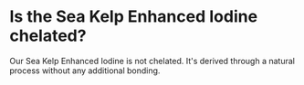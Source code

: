 # Is the Sea Kelp Enhanced Iodine chelated?

Our Sea Kelp Enhanced Iodine is not chelated. It's derived through a natural process without any additional bonding.